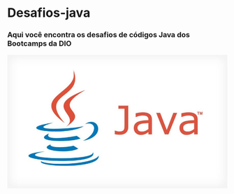 # Desafios-java

###  Aqui você encontra os desafios de códigos Java dos Bootcamps da DIO

![Screenshot](https://github.com/Cleython-Enginner/Desafios-java/blob/main/img-java.jpeg)
